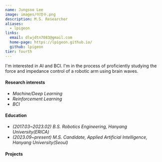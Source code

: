 ```yaml
---
name: Jungsoo Lee
image: images/이정수.png
description: M.S. Researcher
aliases:
  - lpigeon
links:
  email: dlwjdtn7083@gmail.com
  home-page: https://lpigeon.github.io/
  github: lpigeon
tier: fourth
---
```



I'm interested in AI and BCI. 
I'm in the process of proficiently studying the force and impedance control of a robotic arm using brain waves.
   
   
    

#### **Research interests**
- *Machine/Deep Learning*
- *Reinforcement Learning*
- *BCI*



#### **Education**
- *(2017.03~2023.02) B.S. Robotics Engineering, Hanyang University(ERICA)* 
- *(2023.09~present) M.S. Candidate, Applied Artificial Intelligence, Hanyang University(Seoul)* 




#### **Projects**